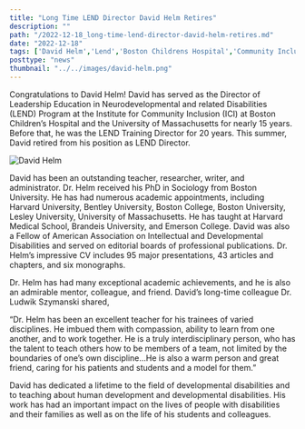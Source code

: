 ```yaml
---
title: "Long Time LEND Director David Helm Retires"
description: ""
path: "/2022-12-18_long-time-lend-director-david-helm-retires.md"
date: "2022-12-18"
tags: ['David Helm','Lend','Boston Childrens Hospital','Community Inclusion']
posttype: "news"
thumbnail: "../../images/david-helm.png"
---
```


Congratulations to David Helm! David has served as the Director of Leadership Education in Neurodevelopmental and related Disabilities (LEND) Program at the Institute for Community Inclusion (ICI) at Boston Children’s Hospital and the University of Massachusetts for nearly 15 years. Before that, he was the LEND Training Director for 20 years. This summer, David retired from his position as LEND Director.

![David Helm](/images/david-helm.png "David Helm")



David has been an outstanding teacher, researcher, writer, and administrator. Dr. Helm received his PhD in Sociology from Boston University. He has had numerous academic appointments, including Harvard University, Bentley University, Boston College, Boston University, Lesley University, University of Massachusetts. He has taught at Harvard Medical School, Brandeis University, and Emerson College. David was also a Fellow of American Association on Intellectual and Developmental Disabilities and served on editorial boards of professional publications. Dr. Helm’s impressive CV includes 95 major presentations, 43 articles and chapters, and six monographs.

Dr. Helm has had many exceptional academic achievements, and he is also an admirable mentor, colleague, and friend. David’s long-time colleague Dr. Ludwik Szymanski shared,

“Dr. Helm has been an excellent teacher for his trainees of varied disciplines. He imbued them with compassion, ability to learn from one another, and to work together. He is a truly interdisciplinary person, who has the talent to teach others how to be members of a team, not limited by the boundaries of one’s own discipline…He is also a warm person and great friend, caring for his patients and students and a model for them.”

David has dedicated a lifetime to the field of developmental disabilities and to teaching about human development and developmental disabilities. His work has had an important impact on the lives of people with disabilities and their families as well as on the life of his students and colleagues.
